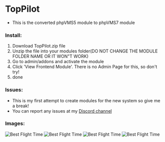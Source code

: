 # TopPilot
+ This is the converted phpVMS5 module to phpVMS7 module

### Install:

1. Download TopPilot.zip file
2. Unzip the file into your modules folder(DO NOT CHANGE THE MODULE FOLDER NAME OR IT WON"T WORK)
3. Go to admin/addons and activate the module
4. Click 'View Frontend Module'. There is no Admin Page for this, so don't try!
5. done


### Issues:
+ This is my first attempt to create modules for the new system so give me a break!
+ You can report any issues at my [Discord channel](https://discord.gg/GBGZtt2aFV)

### Images:

![Best Flight Time](https://www.parkhotech.com/assets/img/tp1.png)
![Best Flight Time](https://www.parkhotech.com/assets/img/tp2.png)
![Best Flight Time](https://www.parkhotech.com/assets/img/tp3.png)
![Best Flight Time](https://www.parkhotech.com/assets/img/tp4.png)